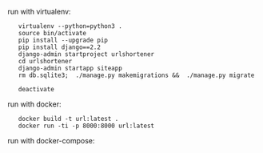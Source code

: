 run with virtualenv:
```
   virtualenv --python=python3 .
   source bin/activate
   pip install --upgrade pip
   pip install django==2.2
   django-admin startproject urlshortener
   cd urlshortener
   django-admin startapp siteapp
   rm db.sqlite3;  ./manage.py makemigrations &&  ./manage.py migrate 

   deactivate
```
run with docker:
```   
   docker build -t url:latest .
   docker run -ti -p 8000:8000 url:latest 
```
run with docker-compose: